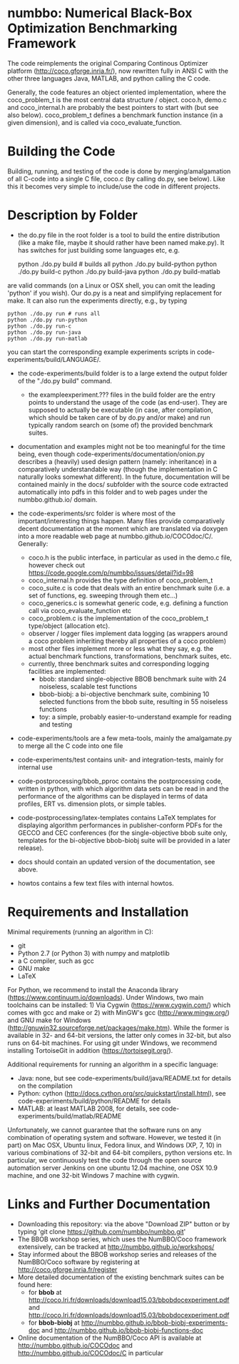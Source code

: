 # numbbo: Numerical Black-Box Optimization Benchmarking Framework 

The code reimplements the original Comparing Continous Optimizer platform (http://coco.gforge.inria.fr/),
now rewritten fully in ANSI C with the other three languages Java, MATLAB, and python calling the C code.

Generally, the code features an object oriented implementation, where the coco_problem_t is the most central
data structure / object. coco.h, demo.c and coco_internal.h are probably the best pointers to start with
(but see also below). coco_problem_t defines a benchmark function instance (in a given dimension), and is 
called via coco_evaluate_function.

# Building the Code
Building, running, and testing of the code is done by merging/amalgamation of all C-code into a single C file, coco.c
(by calling do.py, see below). Like this it becomes very simple to include/use the code in different projects.

# Description by Folder

* the do.py file in the root folder is a tool to build the entire distribution (like a make file, maybe it should rather have been named make.py). It has switches for just building some languages etc, e.g.

    python ./do.py build  # builds all
    python ./do.py build-python
    python ./do.py build-c
    python ./do.py build-java
    python ./do.py build-matlab

are valid commands (on a Linux or OSX shell, you can omit the leading 'python' if you wish). Our do.py is a neat and simplifying replacement for make. It can also run the experiments directly, e.g., by typing

    python ./do.py run # runs all
    python ./do.py run-python
    python ./do.py run-c
    python ./do.py run-java
    python ./do.py run-matlab

you can start the corresponding example experiments scripts in code-experiments/build/LANGUAGE/.

* the code-experiments/build folder is to a large extend the output folder of the "./do.py build" command.
   - the exampleexperiment.??? files in the build folder are the entry points to understand the usage of the code (as end-user). They are supposed to actually be executable (in case, after compilation, which should be taken care of by do.py and/or make) and run typically random search on (some of) the provided benchmark suites.

* documentation and examples might not be too meaningful for the time being, even though code-experiments/documentation/onion.py describes a (heavily) used design pattern (namely: inheritance) in a comparatively understandable way (though the implementation in C naturally looks somewhat different). In the future, documentation will be contained mainly in the docs/ subfolder with the source code extracted automatically into pdfs in this folder and to web pages under the numbbo.github.io/ domain.

* the code-experiments/src folder is where most of the important/interesting things happen. Many files provide comparatively decent documentation at the moment which are translated via doxygen into a more readable web page at numbbo.github.io/COCOdoc/C/. Generally:
  - coco.h is the public interface, in particular as used in the demo.c file, however check out https://code.google.com/p/numbbo/issues/detail?id=98
  - coco_internal.h provides the type definition of coco_problem_t
  - coco_suite.c is code that deals with an entire benchmark suite (i.e. a set of functions, eg. sweeping through them etc...)
  - coco_generics.c is somewhat generic code, e.g. defining a function call via coco_evaluate_function etc
  - coco_problem.c is the implementation of the coco_problem_t type/object (allocation etc).
  - observer / logger files implement data logging (as wrappers around a coco problem inheriting thereby all properties of a coco problem)
  - most other files implement more or less what they say, e.g. the actual benchmark functions, transformations, benchmark suites, etc.
  - currently, three benchmark suites and corresponding logging facilities are implemented:
    * bbob: standard single-objective BBOB benchmark suite with 24 noiseless, scalable test functions
    * bbob-biobj: a bi-objective benchmark suite, combining 10 selected functions from the bbob suite, resulting in 55 noiseless functions
    * toy: a simple, probably easier-to-understand example for reading and testing

* code-experiments/tools are a few meta-tools, mainly the amalgamate.py to merge all the C code into one file

* code-experiments/test contains unit- and integration-tests, mainly for internal use

* code-postprocessing/bbob_pproc contains the postprocessing code, written in python, with which algorithm data sets can be read in and the performance of the algorithms can be displayed in terms of data profiles, ERT vs. dimension plots, or simple tables.

* code-postprocessing/latex-templates contains LaTeX templates for displaying algorithm performances in publisher-conform PDFs for the GECCO and CEC conferences (for the single-objective bbob suite only, templates for the bi-objective bbob-biobj suite will be provided in a later release).

* docs should contain an updated version of the documentation, see above.

* howtos contains a few text files with internal howtos.


# Requirements and Installation
Minimal requirements (running an algorithm in C):
* git
* Python 2.7 (or Python 3) with numpy and matplotlib
* a C compiler, such as gcc
* GNU make
* LaTeX

For Python, we recommend to install the Anaconda library (https://www.continuum.io/downloads). Under Windows, two main toolchains can be installed: 1) Via Cygwin (https://www.cygwin.com/) which comes with gcc and make or 2) with MinGW's gcc (http://www.mingw.org/) and GNU make for Windows (http://gnuwin32.sourceforge.net/packages/make.htm). While the former is available in 32- and 64-bit versions, the latter only comes in 32-bit, but also runs on 64-bit machines. For using git under Windows, we recommend installing TortoiseGit in addition (https://tortoisegit.org/).

Additional requirements for running an algorithm in a specific language:
* Java: none, but see code-experiments/build/java/README.txt for details on the compilation
* Python: cython (http://docs.cython.org/src/quickstart/install.html), see code-experiments/build/python/README for details
* MATLAB: at least MATLAB 2008, for details, see code-experiments/build/matlab/README

Unfortunately, we cannot guarantee that the software runs on any combination of operating system and software. However, we tested it (in part) on Mac OSX, Ubuntu linux, Fedora linux, and Windows (XP, 7, 10) in various combinations of 32-bit and 64-bit compilers, python versions etc. In particular, we continuously test the code through the open source automation server Jenkins on one ubuntu 12.04 machine, one OSX 10.9 machine, and one 32-bit Windows 7 machine with cygwin.

# Links and Further Documentation
* Downloading this repository: via the above "Download ZIP" button or by typing 'git clone https://github.com/numbbo/numbbo.git'
* The BBOB workshop series, which uses the NumBBO/Coco framework extensively, can be tracked at http://numbbo.github.io/workshops/
* Stay informed about the BBOB workshop series and releases of the NumBBO/Coco software by registering at http://coco.gforge.inria.fr/register
* More detailed documentation of the existing benchmark suites can be found here:
  * for **bbob** at http://coco.lri.fr/downloads/download15.03/bbobdocexperiment.pdf and http://coco.lri.fr/downloads/download15.03/bbobdocexperiment.pdf
  * for **bbob-biobj** at http://numbbo.github.io/bbob-biobj-experiments-doc and http://numbbo.github.io/bbob-biobj-functions-doc
* Online documentation of the NumBBO/Coco API is available at http://numbbo.github.io/COCOdoc and http://numbbo.github.io/COCOdoc/C in particular